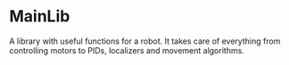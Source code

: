# MainLib
A library with useful functions for a robot. It takes care of everything from controlling motors to PIDs, localizers and movement algorithms.
